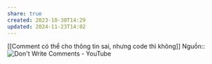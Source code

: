```yaml
---
share: true
created: 2023-10-30T14:29
updated: 2024-11-23T14:02
---
```

[[Comment có thể cho thông tin sai, nhưng code thì không]] 
Nguồn:: ![Don't Write Comments - YouTube](https://youtu.be/Bf7vDBBOBUA?si=Bv-qy1IX8R6quJ88&t=162)